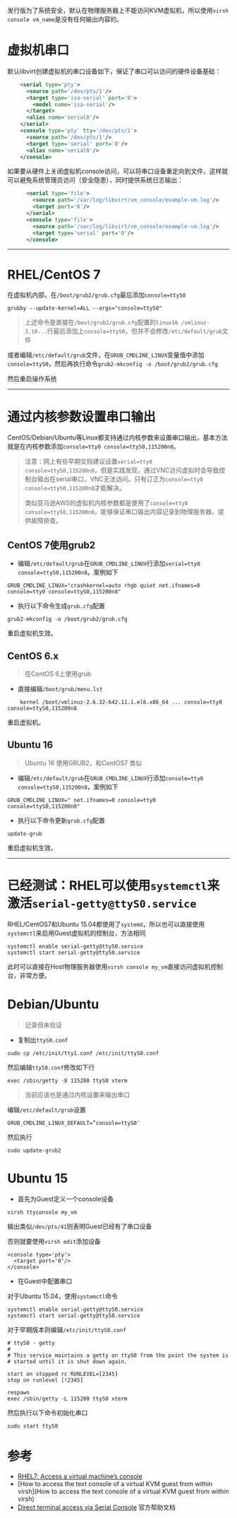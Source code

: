 发行版为了系统安全，默认在物理服务器上不能访问KVM虚拟机，所以使用`virsh console vm_name`是没有任何输出内容的。

# 虚拟机串口

默认libvirt创建虚拟机的串口设备如下，保证了串口可以访问的硬件设备基础：

```xml
    <serial type='pty'>
      <source path='/dev/pts/1'/>
      <target type='isa-serial' port='0'>
        <model name='isa-serial'/>
      </target>
      <alias name='serial0'/>
    </serial>
    <console type='pty' tty='/dev/pts/1'>
      <source path='/dev/pts/1'/>
      <target type='serial' port='0'/>
      <alias name='serial0'/>
    </console>
```

如果要从硬件上关闭虚拟机console访问，可以将串口设备重定向到文件，这样就可以避免系统管理员访问（安全隐患），同时提供系统日志输出：

```xml
      <serial type='file'>
        <source path='/var/log/libvirt/vm_console/example-vm.log'/>
        <target port='0'/>
      </serial>
      <console type='file'>
        <source path='/var/log/libvirt/vm_console/example-vm.log'/>
        <target type='serial' port='0'/>
      </console>
```

----

# RHEL/CentOS 7

在虚拟机内部，在`/boot/grub2/grub.cfg`最后添加`console=ttyS0`

```
grubby --update-kernel=ALL --args="console=ttyS0"
```

> 上述命令是直接在`/boot/grub2/grub.cfg`配置的`linux16 /vmlinuz-3.10...`行最后添加上`console=ttyS0`，但并不会修改`/etc/default/grub`文件

或者编辑`/etc/default/grub`文件，在`GRUB_CMDLINE_LINUX`变量值中添加`console=ttyS0`，然后再执行命令`grub2-mkconfig -o /boot/grub2/grub.cfg`

然后重启操作系统

----

# 通过内核参数设置串口输出

CentOS/Debian/Ubuntu等Linux都支持通过内核参数来设置串口输出，基本方法就是在内核参数添加`console=tty0 console=ttyS0,115200n8`。

> 注意：网上有些早期文档建议设置`serial=tty0 console=ttyS0,115200n8`，但是实践发现，通过VNC访问虚拟时会导致控制台输出在serial串口，VNC无法访问。只有订正为`console=tty0 console=ttyS0,115200n8`才能解决。
>
> 类似亚马逊AWS的虚拟机内核参数都是使用了`console=tty0 console=ttyS0,115200n8`，能够保证串口输出内容记录到物理服务器，提供故障排查。

## CentOS 7使用grub2

* 编辑`/etc/default/grub`在`GRUB_CMDLINE_LINUX`行添加`serial=tty0 console=ttyS0,115200n8`，案例如下

```
GRUB_CMDLINE_LINUX="crashkernel=auto rhgb quiet net.ifnames=0 console=tty0 console=ttyS0,115200n8"
```

* 执行以下命令生成`grub.cfg`配置

```
grub2-mkconfig -o /boot/grub2/grub.cfg
```

重启虚拟机生效。

## CentOS 6.x

> 在CentOS 6上使用grub

* 直接编辑`/boot/grub/menu.lst`

```
    kernel /boot/vmlinuz-2.6.32-642.11.1.el6.x86_64 ... console=tty0 console=ttyS0,115200n8
```

重启虚拟机。

## Ubuntu 16

> Ubuntu 16 使用GRUB2，和CentOS7 类似

* 编辑`/etc/default/grub`在`GRUB_CMDLINE_LINUX`行添加`console=tty0 console=ttyS0,115200n8`，案例如下

```
GRUB_CMDLINE_LINUX=" net.ifnames=0 console=tty0 console=ttyS0,115200n8"
```

* 执行以下命令更新`grub.cfg`配置

```
update-grub
```

重启虚拟机生效。

----

# 已经测试：RHEL可以使用`systemctl`来激活`serial-getty@ttyS0.service`

RHEL/CentOS7和Ubuntu 15.04都使用了`systemd`，所以也可以直接使用`systemctl`来启用Guest虚拟机的控制台，方法相同

```
systemctl enable serial-getty@ttyS0.service
systemctl start serial-getty@ttyS0.service
```

此时可以直接在Host物理服务器使用`virsh console my_vm`直接访问虚拟机控制台，非常方便。

# Debian/Ubuntu

> 记录但未验证

* 复制出`ttyS0.conf`

```
sudo cp /etc/init/tty1.conf /etc/init/ttyS0.conf
```

然后编辑`ttyS0.conf`修改如下行

```
exec /sbin/getty -8 115200 ttyS0 xterm
```

> 当前应该也是通过内核设置来输出串口

编辑`/etc/default/grub`设置

```
GRUB_CMDLINE_LINUX_DEFAULT=”console=ttyS0″
```

然后执行

```
sudo update-grub2
```

# Ubuntu 15

* 首先为Guest定义一个console设备

```
virsh ttyconsole my_vm
```

输出类似`/dev/pts/41`则表明Guest已经有了串口设备

否则就要使用`virsh edit`添加设备

```
<console type='pty'>
  <target port='0'/>
</console>
```

* 在Guest中配置串口

对于Ubuntu 15.04，使用`systemctl`命令

```
systemctl enable serial-getty@ttyS0.service
systemctl start serial-getty@ttyS0.service
```

对于早期版本则编辑`/etc/init/ttyS0.conf`

```
# ttyS0 - getty
#
# This service maintains a getty on ttyS0 from the point the system is
# started until it is shut down again.

start on stopped rc RUNLEVEL=[2345]
stop on runlevel [!2345]

respawn
exec /sbin/getty -L 115200 ttyS0 xterm
```

然后执行以下命令初始化串口

```
sudo start ttyS0
```

# 参考

* [RHEL7: Access a virtual machine’s console](https://www.certdepot.net/rhel7-access-virtual-machines-console/)
* [How to access the text console of a virtual KVM guest from within virsh](How to access the text console of a virtual KVM guest from within virsh)
* [Direct terminal access via Serial Console](https://help.ubuntu.com/community/KVM/Access) 官方帮助文档